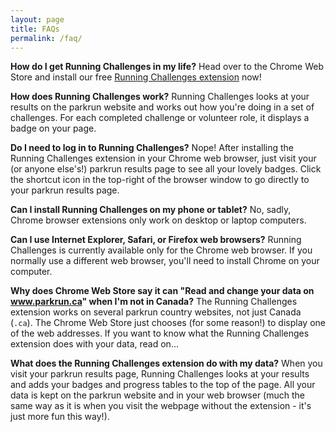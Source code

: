 ```yaml
---
layout: page
title: FAQs
permalink: /faq/
---
```


**How do I get Running Challenges in my life?**
Head over to the Chrome Web Store and install our free [Running Challenges extension](https://chrome.google.com/webstore/detail/running-challenges/kdapmdimgdebpgolimjnmcdlkbkddoif) now!

**How does Running Challenges work?**
Running Challenges looks at your results on the parkrun website and works out how you're doing in a set of challenges. For each completed challenge or volunteer role, it displays a badge on your page.

**Do I need to log in to Running Challenges?**
Nope! After installing the Running Challenges extension in your Chrome web browser, just visit your (or anyone else's!) parkrun results page to see all your lovely badges. Click the shortcut icon in the top-right of the browser window to go directly to your parkrun results page.

**Can I install Running Challenges on my phone or tablet?**
No, sadly, Chrome browser extensions only work on desktop or laptop computers.

**Can I use Internet Explorer, Safari, or Firefox web browsers?**
Running Challenges is currently available only for the Chrome web browser. If you normally use a different web browser, you'll need to install Chrome on your computer.

**Why does Chrome Web Store say it can "Read and change your data on www.parkrun.ca" when I'm not in Canada?**
The Running Challenges extension works on several parkrun country websites, not just Canada (`.ca`). The Chrome Web Store just chooses (for some reason!) to display one of the web addresses. If you want to know what the Running Challenges extension does with your data, read on...

**What does the Running Challenges extension do with my data?**
When you visit your parkrun results page, Running Challenges looks at your results and adds your badges and progress tables to the top of the page. 
All your data is kept on the parkrun website and in your web browser (much the same way as it is when you visit the webpage without the extension - it's just more fun this way!).